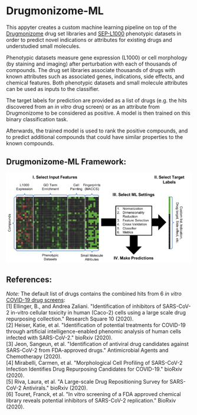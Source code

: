 # Drugmonizome-ML

This appyter creates a custom machine learning pipeline on top of the [Drugmonizome](https://amp.pharm.mssm.edu/drugmonizome/) drug set libraries and [SEP-L1000](https://maayanlab.net/SEP-L1000/) phenotypic datasets in order to predict novel indications or attributes for existing drugs and understudied small molecules.

Phenotypic datasets measure gene expression (L1000) or cell morphology (by staining and imaging) after perturbation with each of thousands of compounds. The drug set libraries associate thousands of drugs with known attributes such as associated genes, indications, side effects, and chemical features. Both phenotypic datasets and small molecule attributes can be used as inputs to the classifier.

The target labels for prediction are provided as a list of drugs (e.g. the hits discovered from an *in vitro* drug screen) or as an attribute from Drugmonizome to be considered as positive. A model is then trained on this binary classification task.

Afterwards, the trained model is used to rank the positive compounds, and to predict additional compounds that could have similar properties to the known compounds.

## Drugmonizome-ML Framework:
![Drugmonizome-ML Framework](static/SummaryGraphic.png)

## References:
*Note:* The default list of drugs contains the combined hits from 6 *in vitro* [COVID-19 drug screens](https://amp.pharm.mssm.edu/covid19/):  
[1] Ellinger, B., and Andrea Zaliani. "Identification of inhibitors of SARS-CoV-2 in-vitro cellular toxicity in human (Caco-2) cells using a large scale drug repurposing collection." Research Square 10 (2020).  
[2] Heiser, Katie, et al. "Identification of potential treatments for COVID-19 through artificial intelligence-enabled phenomic analysis of human cells infected with SARS-CoV-2." bioRxiv (2020).  
[3] Jeon, Sangeun, et al. "Identification of antiviral drug candidates against SARS-CoV-2 from FDA-approved drugs." Antimicrobial Agents and Chemotherapy (2020).  
[4] Mirabelli, Carmen, et al. "Morphological Cell Profiling of SARS-CoV-2 Infection Identifies Drug Repurposing Candidates for COVID-19." bioRxiv (2020).  
[5] Riva, Laura, et al. "A Large-scale Drug Repositioning Survey for SARS-CoV-2 Antivirals." bioRxiv (2020).  
[6] Touret, Franck, et al. "In vitro screening of a FDA approved chemical library reveals potential inhibitors of SARS-CoV-2 replication." BioRxiv (2020).
